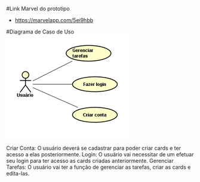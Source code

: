 #Link Marvel do prototipo
- https://marvelapp.com/5ei9hbb

#Diagrama de Caso de Uso
![Alt Text](https://github.com/ceduardoo/TrabalhodePOO/blob/master/useCaseDiagram.PNG)

Criar Conta: O usuário deverá se cadastrar para poder criar cards e ter acesso a elas posteriormente.
Login: O usuário vai necessitar de um efetuar seu login para ter acesso as cards criadas anteriormente.
Gerenciar Tarefas: O usuário vai ter a função de gerenciar as tarefas, criar as cards e edita-las.
